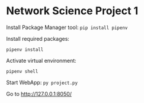 # Network Science Project 1
Install Package Manager tool:
```pip install pipenv```

Install required packages:

```pipenv install```

Activate virtual environment:

```pipenv shell```

Start WebApp:
```py project.py```

Go to <http://127.0.0.1:8050/>